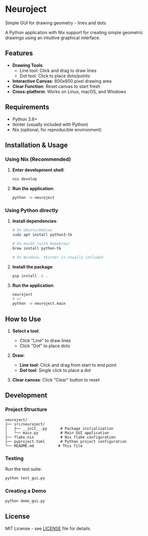 # Neuroject
Simple GUI for drawing geometry - lines and dots

A Python application with Nix support for creating simple geometric drawings using an intuitive graphical interface.

## Features

- **Drawing Tools**:
  - Line tool: Click and drag to draw lines
  - Dot tool: Click to place dots/points
- **Interactive Canvas**: 800x600 pixel drawing area
- **Clear Function**: Reset canvas to start fresh
- **Cross-platform**: Works on Linux, macOS, and Windows

## Requirements

- Python 3.8+
- tkinter (usually included with Python)
- Nix (optional, for reproducible environment)

## Installation & Usage

### Using Nix (Recommended)

1. **Enter development shell**:
   ```bash
   nix develop
   ```

2. **Run the application**:
   ```bash
   python -m neuroject
   ```

### Using Python directly

1. **Install dependencies**:
   ```bash
   # On Ubuntu/Debian
   sudo apt install python3-tk
   
   # On macOS (with Homebrew)
   brew install python-tk
   
   # On Windows, tkinter is usually included
   ```

2. **Install the package**:
   ```bash
   pip install -e .
   ```

3. **Run the application**:
   ```bash
   neuroject
   # or
   python -m neuroject.main
   ```

## How to Use

1. **Select a tool**:
   - Click "Line" to draw lines
   - Click "Dot" to place dots

2. **Draw**:
   - **Line tool**: Click and drag from start to end point
   - **Dot tool**: Single click to place a dot

3. **Clear canvas**: Click "Clear" button to reset

## Development

### Project Structure
```
neuroject/
├── src/neuroject/
│   ├── __init__.py      # Package initialization
│   └── main.py          # Main GUI application
├── flake.nix            # Nix flake configuration
├── pyproject.toml       # Python project configuration
└── README.md           # This file
```

### Testing

Run the test suite:
```bash
python test_gui.py
```

### Creating a Demo
```bash
python demo_gui.py
```

## License

MIT License - see [LICENSE](LICENSE) file for details.
